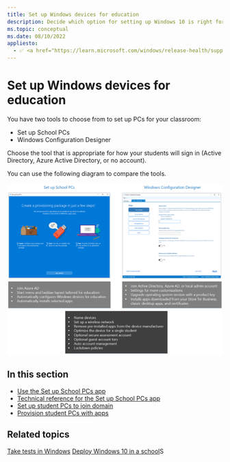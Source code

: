 ```yaml
---
title: Set up Windows devices for education
description: Decide which option for setting up Windows 10 is right for you.
ms.topic: conceptual
ms.date: 08/10/2022
appliesto:
  - ✅ <a href="https://learn.microsoft.com/windows/release-health/supported-versions-windows-client" target="_blank">Windows 10</a>
---
```


# Set up Windows devices for education

You have two tools to choose from to set up PCs for your classroom:

- Set up School PCs 
- Windows Configuration Designer

Choose the tool that is appropriate for how your students will sign in (Active Directory, Azure Active Directory, or no account).

You can use the following diagram to compare the tools.

![Which tool to use to set up Windows 10.](images/suspcs/suspc_wcd_featureslist.png)

## In this section

- [Use the Set up School PCs app](use-set-up-school-pcs-app.md)
- [Technical reference for the Set up School PCs app](set-up-school-pcs-technical.md)
- [Set up student PCs to join domain](set-up-students-pcs-to-join-domain.md)
- [Provision student PCs with apps](set-up-students-pcs-with-apps.md)

## Related topics

[Take tests in Windows](take-tests-in-windows.md)
[Deploy Windows 10 in a school](deploy-windows-10-in-a-school.md)S